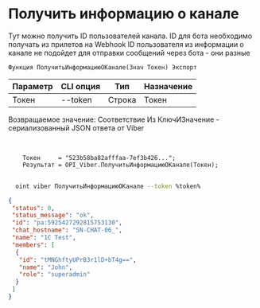 ﻿---
sidebar_position: 2
---

# Получить информацию о канале
Тут можно получить ID пользователей канала. ID для бота необходимо получать из прилетов на Webhook ID пользователя из информации о канале не подойдет для отправки сообщений через бота - они разные



`Функция ПолучитьИнформациюОКанале(Знач Токен) Экспорт`

  | Параметр | CLI опция | Тип | Назначение |
  |-|-|-|-|
  | Токен | --token | Строка | Токен |

  
  Возвращаемое значение:   Соответствие Из КлючИЗначение - сериализованный JSON ответа от Viber

<br/>




```bsl title="Пример кода"
    Токен     = "523b58ba82afffaa-7ef3b426...";
    Результат = OPI_Viber.ПолучитьИнформациюОКанале(Токен);
```



```sh title="Пример команды CLI"
    
  oint viber ПолучитьИнформациюОКанале --token %token%

```

```json title="Результат"
{
 "status": 0,
 "status_message": "ok",
 "id": "pa:5925427292815753130",
 "chat_hostname": "SN-CHAT-06_",
 "name": "1C Test",
 "members": [
  {
   "id": "tMNGhftyUPrB3r1lD+bT4g==",
   "name": "John",
   "role": "superadmin"
  }
 ]
}
```
